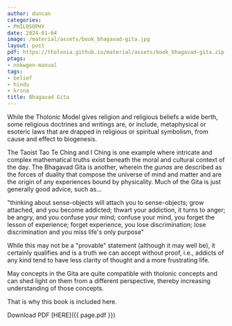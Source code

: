 ```yaml
---
author: duncan
categories:
- PHILOSOPHY
date: 2024-01-04
image: /material/assets/book_bhagavad-gita.jpg
layout: post
pdf: https://tholonia.github.io/material/assets/book_bhagavad-gita.zip
ptags:
- nokwgen-manual
tags:
- belief
- hindu
- krsna
title: Bhagavad Gita
---
```


While the Tholonic Model gives religion and religious beliefs a wide berth, some religious doctrines and writings are, or include, metaphysical or esoteric laws that are drapped in religious or spiritual symbolism, from cause and effect to biogenesis.

<!--more-->

The Taoist Tao Te Ching and I Ching is one example where intricate and complex mathematical truths exist beneath the moral and cultural context of the day.   The Bhagavad Gita is another, wherein the *gunas* are described as the forces of duality that compose the universe of mind and matter and are the origin of any experiences bound by physicality.  Much of the Gita is just generally good advice, such as...



"thinking about sense-objects will attach you to sense-objects; grow attached, and you become addicted; thwart your addiction, it turns to anger; be angry, and you confuse your mind; confuse your mind, you forget the lesson of experience; forget experience, you lose discrimination; lose discrimination and you miss life's only purpose" 

While this may not be a "provable" statement (although it may well be), it certainly qualifies and is a truth we can accept without proof, i.e., addicts of any kind tend to have less clarity of thought and a more frustrating life.

May concepts in the Gita are quite compatible with tholonic concepts and can shed light on them from a different perspective, thereby increasing understanding of those concepts. 

That is why this book is included here.

Download PDF  [HERE]({{ page.pdf }})

